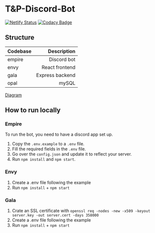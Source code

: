 # T&P-Discord-Bot

[![Netlify Status](https://api.netlify.com/api/v1/badges/6dc605e9-9e20-4ec9-bad2-f36ce8f1079b/deploy-status)](https://app.netlify.com/sites/tandp/deploys)
[![Codacy Badge](https://app.codacy.com/project/badge/Grade/570c26163c0c4e9ca72553d53eba29f1)](https://www.codacy.com/gh/BenPVandenberg/TaP-Discord-Bot/dashboard?utm_source=github.com&utm_medium=referral&utm_content=BenPVandenberg/TaP-Discord-Bot&utm_campaign=Badge_Grade)

## Structure

| Codebase |     Description |
| :------- | --------------: |
| empire   |     Discord bot |
| envy     |  React frontend |
| gala     | Express backend |
| opal     |           mySQL |

[Diagram](https://app.codesee.io/maps/public/b456bb10-2200-11ec-b66b-9b8baa89bcde)

## How to run locally

### Empire

To run the bot, you need to have a discord app set up.

1. Copy the `.env.example` to a `.env` file.
2. Fill the required fields in the `.env` file.
3. Go over the `config.json` and update it to reflect your server.
4. Run `npm install` and `npm start`.

### Envy

1. Create a .env file following the example
2. Run `npm install` + `npm start`

### Gala

1. Crate an SSL certificate with `openssl req -nodes -new -x509 -keyout server.key -out server.cert -days 358000`
2. Create a .env file following the example
3. Run `npm install` + `npm start`
